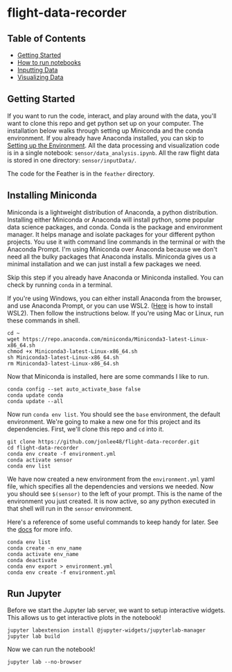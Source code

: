 # flight-data-recorder

## Table of Contents
- [Getting Started](#-getting-started)
- [How to run notebooks](#-how-to-run-notebooks)
- [Inputting Data](#)
- [Visualizing Data](#)


## Getting Started
If you want to run the code, interact, and play around with the data, you'll want to clone this repo and get python set up on your computer. The installation below walks through setting up Miniconda and the conda environment. If you already have Anaconda installed, you can skip to [Setting up the Environment](#setting-up-the-environment). All the data processing and visualization code is in a single notebook: `sensor/data_analysis.ipynb`. All the raw flight data is stored in one directory: `sensor/inputData/`.

The code for the Feather is in the `feather` directory.

## Installing Miniconda
Miniconda is a lightweight distribution of Anaconda, a python distribution. Installing either Miniconda or Anaconda will install python, some popular data science packages, and conda. Conda is the package and environment manager. It helps manage and isolate packages for your different python projects. You use it with command line commands in the terminal or with the Anaconda Prompt. I'm using Miniconda over Anaconda because we don't need all the bulky packages that Anaconda installs. Miniconda gives us a minimal installation and we can just install a few packages we need.

Skip this step if you already have Anaconda or Miniconda installed. You can check by running `conda` in a terminal. 

If you're using Windows, you can either install Anaconda from the browser, and use Anaconda Prompt, or you can use WSL2. ([Here](https://towardsdatascience.com/configuring-jupyter-notebook-in-windows-subsystem-linux-wsl2-c757893e9d69) is how to install WSL2). Then follow the instructions below. If you're using Mac or Linux, run these commands in shell.
```
cd ~
wget https://repo.anaconda.com/miniconda/Miniconda3-latest-Linux-x86_64.sh
chmod +x Miniconda3-latest-Linux-x86_64.sh
sh Miniconda3-latest-Linux-x86_64.sh
rm Miniconda3-latest-Linux-x86_64.sh
```
Now that Miniconda is installed, here are some commands I like to run.
```
conda config --set auto_activate_base false
conda update conda
conda update --all
```
Now run `conda env list`. You should see the `base` environment, the default environment. We're going to make a new one for this project and its dependencies. First, we'll clone this repo and `cd` into it.
```
git clone https://github.com/jonlee48/flight-data-recorder.git
cd flight-data-recorder
conda env create -f environment.yml
conda activate sensor
conda env list
```
We have now created a new environment from the `environment.yml` yaml file, which specifies all the dependencies and versions we needed. Now you should see `$(sensor)` to the left of your prompt. This is the name of the environment you just created. It is now active, so any python executed in that shell will run in the `sensor` environment.

Here's a reference of some useful commands to keep handy for later. See the [docs](http://docs.conda.io/projects/conda/en/latest/user-guide/tasks/manage-environments.html
) for more info.
```
conda env list
conda create -n env_name
conda activate env_name
conda deactivate
conda env export > environment.yml
conda env create -f environment.yml
```

## Run Jupyter
Before we start the Jupyter lab server, we want to setup interactive widgets. This allows us to get interactive plots in the notebook!
```
jupyter labextension install @jupyter-widgets/jupyterlab-manager
jupyter lab build
```
Now we can run the notebook!
```
jupyter lab --no-browser
```
